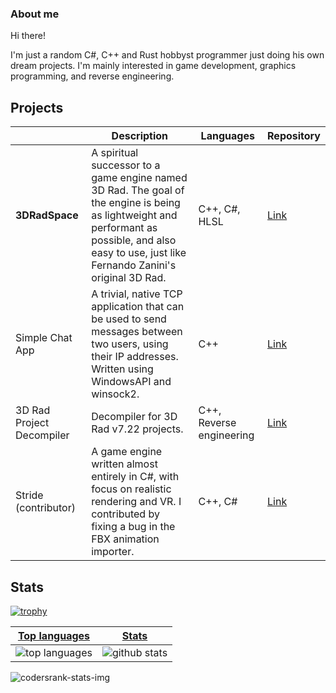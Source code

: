 ### About me

Hi there!

I'm just a random C#, C++ and Rust hobbyst programmer just doing his own dream projects. I'm mainly interested in game development, graphics programming, and reverse engineering.

## Projects

| | Description | Languages | Repository |
|--|--|--|--|
| **3DRadSpace** | A spiritual successor to a game engine named 3D Rad. The goal of the engine is being as lightweight and performant as possible, and also easy to use, just like Fernando Zanini's original 3D Rad. | C++, C#, HLSL | [Link](https://github.com/3DRadSpace/3D_Rad_Space) |
| Simple Chat App| A trivial, native TCP application that can be used to send messages between two users, using their IP addresses. Written using WindowsAPI and winsock2. | C++ | [Link](https://github.com/NicusorN5/Simple_Chat_App) |
| 3D Rad Project Decompiler | Decompiler for 3D Rad v7.22 projects. | C++, Reverse engineering | [Link](https://github.com/NicusorN5/3DRad-Project-Decompiler) |
| Stride (contributor)|A game engine written almost entirely in C#, with focus on realistic rendering and VR. I contributed by fixing a bug in the FBX animation importer. |C++, C#| [Link](https://github.com/stride3d/stride) |



## Stats
[![trophy](https://github-profile-trophy.vercel.app/?username=NicusorN5)](https://github.com/ryo-ma/github-profile-trophy)

 |[Top languages](https://github.com/NicusorN5/github-readme-stats#top-languages-card)|[Stats](https://github.com/NicusorN5/github-readme-stats#github-stats-card)|
|-|-|
|![top languages](https://github-readme-stats.vercel.app/api/top-langs/?username=NicusorN5&layout=compact&langs_count=6)|![github stats](https://github-readme-stats.vercel.app/api?username=NicusorN5&count_private=true&show_icons=true&hide=issues)|

![codersrank-stats-img](https://cr-skills-chart-widget.azurewebsites.net/api/api?username=NicusorN5)

